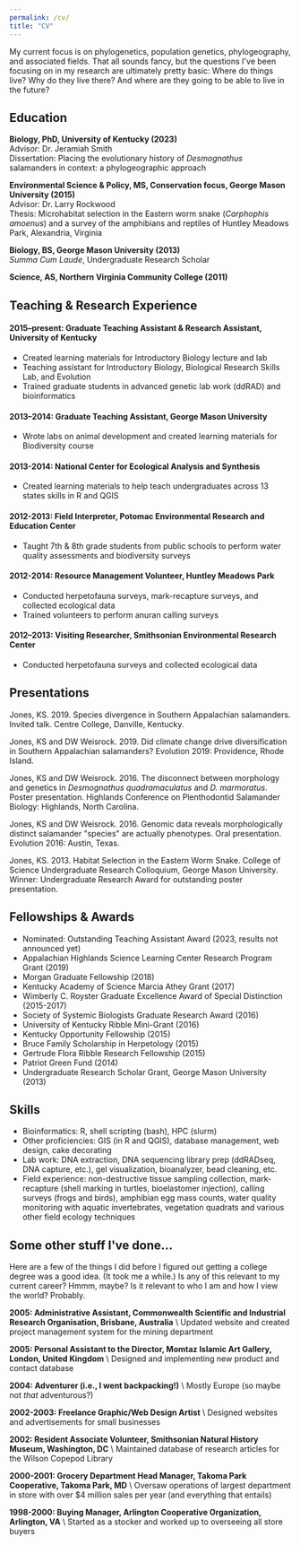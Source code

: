 ```yaml
---
permalink: /cv/
title: "CV"
---
```


My current focus is on phylogenetics, population genetics, phylogeography, and associated fields. That all sounds fancy, but the questions I've been focusing on in my research are ultimately pretty basic: Where do things live? Why do they live there? And where are they going to be able to live in the future? 

## Education

**Biology, PhD, University of Kentucky (2023)** \
Advisor: Dr. Jeramiah Smith \
Dissertation: Placing the evolutionary history of *Desmognathus* salamanders in context: a phylogeographic approach

**Environmental Science & Policy, MS, Conservation focus, George Mason University (2015)** \
Advisor: Dr. Larry Rockwood \
Thesis: Microhabitat selection in the Eastern worm snake (*Carphophis amoenus*) and a survey of the amphibians and reptiles of Huntley Meadows Park, Alexandria, Virginia

**Biology, BS, George Mason University (2013)** \
*Summa Cum Laude*, Undergraduate Research Scholar

**Science, AS, Northern Virginia Community College (2011)** 


## Teaching & Research Experience

#### 2015–present: Graduate Teaching Assistant & Research Assistant, University of Kentucky
- Created learning materials for Introductory Biology lecture and lab 
- Teaching assistant for Introductory Biology, Biological Research Skills Lab, and Evolution
- Trained graduate students in advanced genetic lab work (ddRAD) and bioinformatics

#### 2013–2014: Graduate Teaching Assistant, George Mason University
- Wrote labs on animal development and created learning materials for Biodiversity course

#### 2013-2014: National Center for Ecological Analysis and Synthesis
- Created learning materials to help teach undergraduates across 13 states skills in R and QGIS

#### 2012-2013: Field Interpreter, Potomac Environmental Research and Education Center
- Taught 7th & 8th grade students from public schools to perform water quality assessments and biodiversity surveys

#### 2012-2014: Resource Management Volunteer, Huntley Meadows Park
- Conducted herpetofauna surveys, mark-recapture surveys, and collected ecological data
- Trained volunteers to perform anuran calling surveys

#### 2012–2013: Visiting Researcher, Smithsonian Environmental Research Center
- Conducted herpetofauna surveys and collected ecological data


## Presentations

Jones, KS. 2019. Species divergence in Southern Appalachian salamanders. Invited talk. Centre College, Danville, Kentucky.

Jones, KS and DW Weisrock. 2019. Did climate change drive diversification in Southern Appalachian 	salamanders? Evolution 2019: Providence, Rhode Island.

Jones, KS and DW Weisrock. 2016. The disconnect between morphology and genetics in *Desmognathus quadramaculatus* and *D. marmoratus*. Poster presentation. Highlands Conference on Plenthodontid Salamander Biology: Highlands, North Carolina.

Jones, KS and DW Weisrock. 2016. Genomic data reveals morphologically distinct salamander "species" are actually phenotypes. Oral presentation. Evolution 2016: Austin, Texas.

Jones, KS. 2013. Habitat Selection in the Eastern Worm Snake. College of Science Undergraduate Research Colloquium, George Mason University. Winner: Undergraduate Research Award for outstanding poster presentation.


## Fellowships & Awards

- Nominated: Outstanding Teaching Assistant Award (2023, results not announced yet)
- Appalachian Highlands Science Learning Center Research Program Grant (2019)
- Morgan Graduate Fellowship (2018)
- Kentucky Academy of Science Marcia Athey Grant (2017)
- Wimberly C. Royster Graduate Excellence Award of Special Distinction (2015-2017)
- Society of Systemic Biologists Graduate Research Award (2016)
- University of Kentucky Ribble Mini-Grant (2016)
- Kentucky Opportunity Fellowship (2015)
- Bruce Family Scholarship in Herpetology (2015)
- Gertrude Flora Ribble Research Fellowship (2015)	
- Patriot Green Fund (2014)
- Undergraduate Research Scholar Grant, George Mason University (2013)

## Skills

- Bioinformatics: R, shell scripting (bash), HPC (slurm)
- Other proficiencies: GIS (in R and QGIS), database management, web design, cake decorating
- Lab work: DNA extraction, DNA sequencing library prep (ddRADseq, DNA capture, etc.), gel visualization, bioanalyzer, bead cleaning, etc.
- Field experience: non-destructive tissue sampling collection, mark-recapture (shell marking in turtles, bioelastomer injection), calling surveys (frogs and birds), amphibian egg mass counts, water quality monitoring with aquatic invertebrates, vegetation quadrats and various other field ecology techniques

## Some other stuff I've done...

Here are a few of the things I did before I figured out getting a college degree was a good idea. (It took me a while.) Is any of this relevant to my current career? Hmmm, maybe? Is it relevant to who I am and how I view the world? Probably.

**2005: Administrative Assistant, Commonwealth Scientific and Industrial Research Organisation, Brisbane, Australia**  \\
Updated website and created project management system for the mining department

**2005: Personal Assistant to the Director, Momtaz Islamic Art Gallery, London, United Kingdom** \\
Designed and implementing new product and contact database

**2004: Adventurer (i.e., I went backpacking!)**  \\
Mostly Europe (so maybe not *that* adventurous?)

**2002-2003: Freelance Graphic/Web Design Artist**  \\
Designed websites and advertisements for small businesses

**2002: Resident Associate Volunteer, Smithsonian Natural History Museum, Washington, DC**  \\
Maintained database of research articles for the Wilson Copepod Library 

**2000-2001: Grocery Department Head Manager, Takoma Park Cooperative, Takoma Park, MD**  \\
Oversaw operations of largest department in store with over $4 million sales per year (and everything that entails)

**1998-2000: Buying Manager, Arlington Cooperative Organization, Arlington, VA**  \\
Started as a stocker and worked up to overseeing all store buyers



